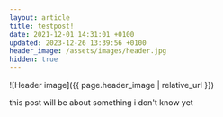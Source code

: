 ```yaml
---
layout: article
title: testpost!
date: 2021-12-01 14:31:01 +0100
updated: 2023-12-26 13:39:56 +0100
header_image: /assets/images/header.jpg
hidden: true
---
```


![Header image]({{ page.header_image | relative_url }})

this post will be about something i don't know yet
